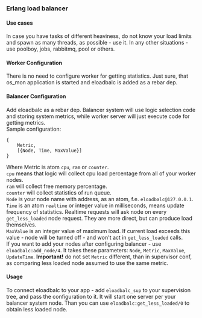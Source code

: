 ### Erlang load balancer
#### Use cases
In case you have tasks of different heaviness, do not know your load limits and spawn as many threads, as possible - use it.
In any other situations - use poolboy, jobs, rabbitmq, pool or others.

#### Worker Configuration
There is no need to configure worker for getting statistics. Just sure, that os_mon application is started and eloadbalc 
is added as a rebar dep.

#### Balancer Configuration
Add eloadbalc as a rebar dep. Balancer system will use logic selection code and storing system metrics, while worker 
server will just execute code for getting metrics.  
Sample configuration:

    {
        Metric,
        [{Node, Time, MaxValue}]
    }
Where Metric is atom `cpu`, `ram` or `counter`.  
`cpu` means that logic will collect cpu load percentage from all of your worker nodes.  
`ram` will collect free memory percentage.  
`counter` will collect statistics of run queue.  
`Node` is your node name with address, as an atom, f.e. `eloadbalc@127.0.0.1`.  
`Time` is an atom `realtime` or integer value in milliseconds, means update frequency of statistics. Realtime requests 
will ask node on every `get_less_loaded` node request. They are more direct, but can produce load themselves.  
`MaxValue` is an integer value of maximum load. If current load exceeds this value - node will be turned off - and won't 
act in `get_less_loaded` calls.  
If you want to add your nodes after configuring balancer - use `eloadbalc:add_node/4`. It takes these parameters: 
`Node`, `Metric`, `MaxValue`, `UpdateTime`. __Important!__ do not set `Metric` different, than in supervisor conf, as comparing 
less loaded node assumed to use the same metric.

#### Usage
To connect eloadbalc to your app - add `eloadbalc_sup` to your supervision tree, and pass the configuration to it. It 
will start one server per your balancer system node. Than you can use `eloadbalc:get_less_loaded/0` to obtain less loaded
 node.